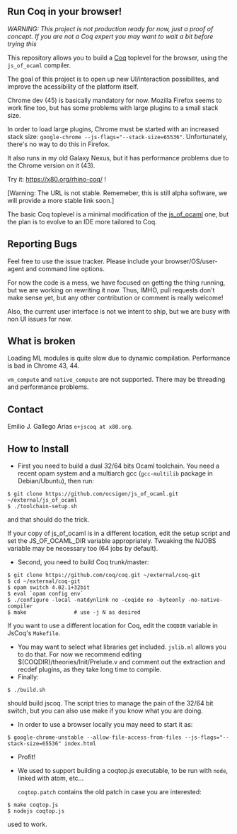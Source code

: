 Run Coq in your browser!
------------------------

*WARNING: This project is not production ready for now, just a proof
 of concept. If you are not a Coq expert you may want to wait a bit
 before trying this*

This repository allows you to build a [Coq](https://coq.inria.fr)
toplevel for the browser, using the `js_of_ocaml` compiler.

The goal of this project is to open up new UI/interaction possibilites,
and improve the acessibility of the platform itself.

Chrome dev (45) is basically mandatory for now. Mozilla Firefox seems
to work fine too, but has some problems with large plugins to a small
stack size.

In order to load large plugins, Chrome must be started with an
increased stack size: `google-chrome
--js-flags="--stack-size=65536"`. Unfortunately, there's no way to do
this in Firefox.

It also runs in my old Galaxy Nexus, but it has performance problems
due to the Chrome version on it (43).

Try it: <https://x80.org/rhino-coq/> !

[Warning: The URL is not stable. Rememeber, this is still alpha
software, we will provide a more stable link soon.]

The basic Coq toplevel is a minimal modification of the
[js\_of\_ocaml](http://ocsigen.org/js_of_ocaml/) one, but the plan is
to evolve to an IDE more tailored to Coq.

## Reporting Bugs ##

Feel free to use the issue tracker. Please include your
browser/OS/user-agent and command line options.

For now the code is a mess, we have focused on getting the thing
running, but we are working on rewriting it now. Thus, IMHO, pull
requests don't make sense yet, but any other contribution or comment
is really welcome!

Also, the current user interface is not we intent to ship, but we are
busy with non UI issues for now.

## What is broken ##

Loading ML modules is quite slow due to dynamic
compilation. Performance is bad in Chrome 43, 44.

`vm_compute` and `native_compute` are not supported. There may be
threading and performance problems.

## Contact ##

Emilio J. Gallego Arias `e+jscoq at x80.org`.

## How to Install ##

* First you need to build a dual 32/64 bits Ocaml toolchain. You need a
  recent opam system and a multiarch gcc (`gcc-multilib` package in
  Debian/Ubuntu), then run:
````
$ git clone https://github.com/ocsigen/js_of_ocaml.git ~/external/js_of_ocaml
$ ./toolchain-setup.sh
````
  and that should do the trick.

  If your copy of js_of_ocaml is in a different location, edit the setup
  script and set the JS_OF_OCAML_DIR variable appropriately. Tweaking the NJOBS
  variable may be necessary too (64 jobs by default).
* Second, you need to build Coq trunk/master:
````
$ git clone https://github.com/coq/coq.git ~/external/coq-git
$ cd ~/external/coq-git
$ opam switch 4.02.1+32bit
$ eval `opam config env`
$ ./configure -local -natdynlink no -coqide no -byteonly -no-native-compiler
$ make               # use -j N as desired
````
  If you want to use a different location for Coq, edit the `COQDIR` variable in JsCoq's `Makefile`.
* You may want to select what libraries get included. `jslib.ml` allows
  you to do that. For now we recommend editing
  $(COQDIR)/theories/Init/Prelude.v and comment out the extraction
  and recdef plugins, as they take long time to compile.
* Finally:
````
$ ./build.sh
````
  should build jscoq. The script tries to manage the pain of the 32/64
  bit switch, but you can also use make if you know what you are doing.
* In order to use a browser locally you may need to start it as:
````
$ google-chrome-unstable --allow-file-access-from-files --js-flags="--stack-size=65536" index.html
````
* Profit!
* We used to support building a coqtop.js executable, to be run with
  `node`, linked with atom, etc...

  `coqtop.patch` contains the old patch in case you are interested:
````
$ make coqtop.js
$ nodejs coqtop.js
````
  used to work.
